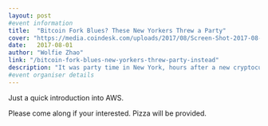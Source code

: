 ```yaml
---
layout: post
#event information
title:  "Bitcoin Fork Blues? These New Yorkers Threw a Party"
cover: "https://media.coindesk.com/uploads/2017/08/Screen-Shot-2017-08-04-at-6.14.44-PM.png"
date:   2017-08-01
author: "Wolfie Zhao"
link: "/bitcoin-fork-blues-new-yorkers-threw-party-instead"
description: "It was party time in New York, hours after a new cryptocurrency was forked off from the main bitcoin blockchain."
#event organiser details
---
```


Just a quick introduction into AWS.

Please come along if your interested. Pizza will be provided.